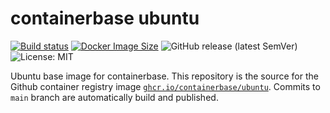 # containerbase ubuntu

[![Build status](https://github.com/containerbase/ubuntu/actions/workflows/build.yml/badge.svg)](https://github.com/containerbase/ubuntu/actions/workflows/build.yml?query=branch%3Amain)
[![Docker Image Size](https://badgen.net/docker/size/containerbase/ubuntu/latest)](https://hub.docker.com/r/containerbase/ubuntu)
![GitHub release (latest SemVer)](https://img.shields.io/github/v/release/containerbase/ubuntu)
![License: MIT](https://img.shields.io/github/license/containerbase/ubuntu)

Ubuntu base image for containerbase.
This repository is the source for the Github container registry image [`ghcr.io/containerbase/ubuntu`](https://github.com/containerbase/ubuntu/pkgs/container/ubuntu).
Commits to `main` branch are automatically build and published.
